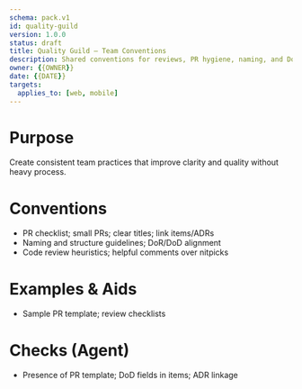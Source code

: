 ```yaml
---
schema: pack.v1
id: quality-guild
version: 1.0.0
status: draft
title: Quality Guild – Team Conventions
description: Shared conventions for reviews, PR hygiene, naming, and DoD.
owner: {{OWNER}}
date: {{DATE}}
targets:
  applies_to: [web, mobile]
---
```


# Purpose
Create consistent team practices that improve clarity and quality without heavy process.

# Conventions
- PR checklist; small PRs; clear titles; link items/ADRs
- Naming and structure guidelines; DoR/DoD alignment
- Code review heuristics; helpful comments over nitpicks

# Examples & Aids
- Sample PR template; review checklists

# Checks (Agent)
- Presence of PR template; DoD fields in items; ADR linkage
